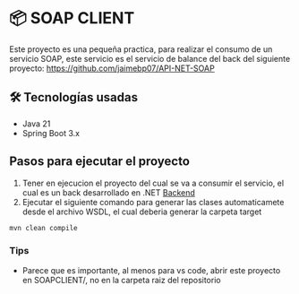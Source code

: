 # 📦 SOAP CLIENT
Este proyecto es una pequeña practica, para realizar el consumo de un servicio SOAP, este servicio es el servicio de balance del back del siguiente proyecto: https://github.com/jaimebp07/API-NET-SOAP

## 🛠️ Tecnologías usadas
- Java 21
- Spring Boot 3.x

## Pasos para ejecutar el proyecto

1. Tener en ejecucion el proyecto del cual se va a consumir el servicio, el cual es un back desarrollado en .NET [Backend](https://github.com/jaimebp07/employees-angular-springboot)
2. Ejecutar el siguiente comando para generar las clases automaticamete desde el archivo WSDL, el cual deberia generar la carpeta target
```sh
mvn clean compile
```

### Tips
- Parece que es importante, al menos para vs code, abrir este proyecto en SOAPCLIENT/, no en la carpeta raiz del repositorio